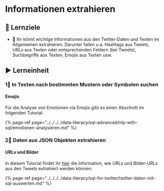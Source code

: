 # Informationen extrahieren

## 🎯 Lernziele

* 🎯 Ihr könnt wichtige Informationen aus den Twitter-Daten und Texten im Allgemeinen extrahieren. Darunter fallen u.a. Hashtags aus Tweets, URLs aus Texten oder entsprechenden Feldern \(bei Tweets\), Suchbegriffe aus Texten, Emojis aus Texten usw.

## ▶ Lerneinheit

### 1⃣ In Texten nach bestimmten Mustern oder Symbolen suchen

#### Emojis

Für die Analyse von Emotionen via Emojis gibt es einen Abschnitt im folgenden Tutorial:

{% page-ref page="../../../../data-literacy/sql-advanced/nlp-with-sql/emotionen-analysieren.md" %}

### 2⃣ Daten aus JSON Objekten extrahieren

#### URLs und Bilder

In diesem Tutorial findet ihr [hier](../../../../data-literacy/sql-for-twitter/twitter-daten-mit-sql-auswerten.md#extrahieren-von-urls-oder-foto-urls) die Information, wie URLs und Bilder-URLs aus den Tweets extrahiert werden können:

{% page-ref page="../../../../data-literacy/sql-for-twitter/twitter-daten-mit-sql-auswerten.md" %}

